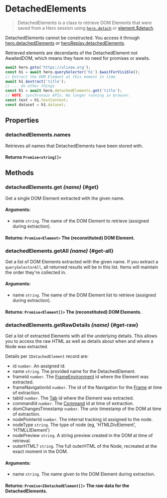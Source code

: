 # DetachedElements

> DetachedElements is a class to retrieve DOM Elements that were saved from a Hero session using [`hero.detach`](/docs/hero/basic-client/hero#detach) or [element.$detach](/docs/hero/basic-client/awaited-dom-extensions#detach).

DetachedElements cannot be constructed. You access it through [hero.detachedElements](/docs/hero/basic-client/hero#detachedElements) or [heroReplay.detachedElements](/docs/hero/basic-client/hero-replay#detachedElements).

Retrieved elements are decendants of the DetachedElement not AwaitedDOM, which means they have no need for promises or awaits.

```js
await hero.goto('https://ulixee.org');
const h1 = await hero.querySelector('h1').$waitForVisible();
// Extract the DOM Element at this moment in time.
await h1.$extract('title');
// ... do other things
const h1 = await hero.detachedElements.get('title');
// NOTE: synchronous APIs. No longer running in browser.
const text = h1.textContent;
const dataset = h1.dataset;
```

## Properties

### detachedElements.names

Retrieves all names that DetachedElements have been stored with.

#### **Returns** `Promise<string[]>`

## Methods

### detachedElements.get *(name)* {#get}

Get a single DOM Element extracted with the given name.

#### **Arguments**:

- name `string`. The name of the DOM Element to retrieve (assigned during extraction).

#### **Returns**: `Promise<Element>` The (reconstituted) DOM Element.

### detachedElements.getAll *(name)* {#get-all}

Get a list of DOM Elements extracted with the given name. If you extract a `querySelectorAll`, all returned results will be in this list. Items will maintain the order they're collected in.

#### **Arguments**:

- name `string`. The name of the DOM Element list to retrieve (assigned during extraction).

#### **Returns**: `Promise<Element[]>` The (reconstituted) DOM Elements.

### detachedElements.getRawDetails *(name)* {#get-raw}

Get a list of extracted Elements with all the underlying details. This allows you to access the raw HTML as well as details about when and where a Node was extracted.

Details per `IDetachedElement` record are:

- id `number`. An assigned id.
- name `string`. The provided name for the DetachedElement.
- frameId `number`. The [FrameEnvironment](/docs/hero/basic-client/frame-environment) id where the Element was extracted.
- frameNavigationId `number`. The id of the Navigation for the [Frame](/docs/hero/basic-client/frame-environment) at time of extraction. 
- tabId `number`. The [Tab](/docs/hero/basic-client/tab) id where the Element was extracted.
- commandId `number`. The [Command](/docs/hero/basic-client/tab#lastCommandId) id at time of extraction.
- domChangesTimestamp `number`. The unix timestamp of the DOM at time of extraction.
- nodePointerId `number`. The internal tracking id assigned to the node.
- nodeType `string`. The type of node (eg, 'HTMLDivElement', 'HTMLLIElement')
- nodePreview `string`. A string preview created in the DOM at time of retrieval.
- outerHTML? `string`. The full outerHTML of the Node, recreated at the exact moment in the DOM.

#### **Arguments**:

- name `string`. The name given to the DOM Element during extraction.

#### **Returns**: `Promise<IDetachedElement[]>` The raw data for the DetachedElements.
